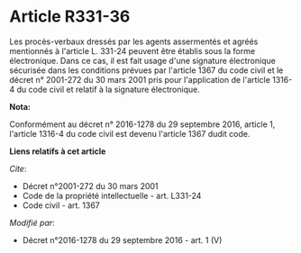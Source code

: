 # Article R331-36

Les procès-verbaux dressés par les agents assermentés et agréés mentionnés à l'article L. 331-24 peuvent être établis sous la
forme électronique. Dans ce cas, il est fait usage d'une signature électronique sécurisée dans les conditions prévues par
l'article 1367 du code civil et le décret n° 2001-272 du 30 mars 2001 pris pour l'application de l'article 1316-4 du code
civil et relatif à la signature électronique.

**Nota:**

Conformément au décret n° 2016-1278 du 29 septembre 2016, article 1, l'article 1316-4 du code civil est devenu l'article 1367
dudit code.

**Liens relatifs à cet article**

_Cite_:

  - Décret n°2001-272 du 30 mars 2001
  - Code de la propriété intellectuelle - art. L331-24
  - Code civil - art. 1367

_Modifié par_:

  - Décret n°2016-1278 du 29 septembre 2016 - art. 1 (V)
